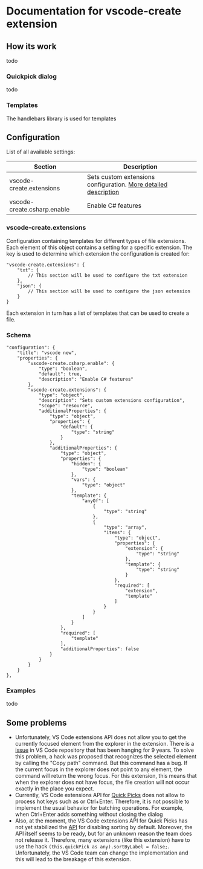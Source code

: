 # Documentation for vscode-create extension

## How its work

todo

### Quickpick dialog

todo

### Templates

The handlebars library is used for templates

## Configuration

List of all available settings:

| Section  | Description |
| ------------- | ------------- |
| vscode-create.extensions  | Sets custom extensions configuration. [More detailed description](#vscode-create.extensions) |
| vscode-create.csharp.enable  | Enable C# features  |


### vscode-create.extensions

Configuration containing templates for different types of file extensions. Each element of this object contains a setting for a specific extension. The key is used to determine which extension the configuration is created for:
```
"vscode-create.extensions": {
    "txt": {
        // This section will be used to configure the txt extension
    },
    "json": {
        // This section will be used to configure the json extension
    }
}
```

Each extension in turn has a list of templates that can be used to create a file.


### Schema

```
"configuration": {
    "title": "vscode new",
    "properties": {
        "vscode-create.csharp.enable": {
            "type": "boolean",
            "default": true,
            "description": "Enable C# features"
        },
        "vscode-create.extensions": {
            "type": "object",
            "description": "Sets custom extensions configuration",
            "scope": "resource",
            "additionalProperties": {
                "type": "object",
                "properties": {
                    "default": {
                        "type": "string"
                    }
                },
                "additionalProperties": {
                    "type": "object",
                    "properties": {
                        "hidden": {
                            "type": "boolean"
                        },
                        "vars": {
                            "type": "object"
                        },
                        "template": {
                            "anyOf": [
                                {
                                    "type": "string"
                                },
                                {
                                    "type": "array",
                                    "items": {
                                        "type": "object",
                                        "properties": {
                                            "extension": {
                                                "type": "string"
                                            },
                                            "template": {
                                                "type": "string"
                                            }
                                        },
                                        "required": [
                                            "extension",
                                            "template"
                                        ]
                                    }
                                }
                            ]
                        }
                    },
                    "required": [
                        "template"
                    ],
                    "additionalProperties": false
                }
            }
        }
    }
},
```

### Examples

todo

## Some problems

* Unfortunately, VS Code extensions API does not allow you to get the currently focused element from the explorer in the extension. There is a [issue](https://github.com/microsoft/vscode/issues/3553) in VS Code repository that has been hanging for 9 years. To solve this problem, a hack was proposed that recognizes the selected element by calling the "Copy path" command. But this command has a bug. If the current focus in the explorer does not point to any element, the command will return the wrong focus. For this extension, this means that when the explorer does not have focus, the file creation will not occur exactly in the place you expect.
* Currently, VS Code extensions API for [Quick Picks](https://code.visualstudio.com/api/ux-guidelines/quick-picks) does not allow to process hot keys such as or Ctrl+Enter. Therefore, it is not possible to implement the usual behavior for batching operations. For example, when Ctrl+Enter adds something without closing the dialog
* Also, at the moment, the VS Code extensions API for Quick Picks has not yet stabilized the [API](https://github.com/microsoft/vscode/issues/73904) for disabling sorting by default. Moreover, the API itself seems to be ready, but for an unknown reason the team does not release it. Therefore, many extensions (like this extension) have to use the hack `(this.quickPick as any).sortByLabel = false;`. Unfortunately, the VS Code team can change the implementation and this will lead to the breakage of this extension.
